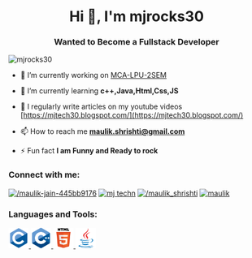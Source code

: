 <h1 align="center">Hi 👋, I'm mjrocks30</h1>
<h3 align="center">Wanted to Become a Fullstack Developer</h3>

<p align="left"> <img src="https://komarev.com/ghpvc/?username=mjrocks30&label=Profile%20views&color=0e75b6&style=flat" alt="mjrocks30" /> </p>

- 🔭 I’m currently working on [MCA-LPU-2SEM](https://github.com/Mjrocks3099/MCA-LPU-2SEM.git)

- 🌱 I’m currently learning **c++,Java,Html,Css,JS**

- 📝 I regularly write articles on my youtube videos [https://mjtech30.blogspot.com/](https://mjtech30.blogspot.com/)

- 📫 How to reach me **maulik.shrishti@gmail.com**

- ⚡ Fun fact **I am Funny and Ready to rock**

<h3 align="left">Connect with me:</h3>
<p align="left">
<a href="https://linkedin.com/in//maulik-jain-445bb9176" target="blank"><img align="center" src="https://raw.githubusercontent.com/rahuldkjain/github-profile-readme-generator/master/src/images/icons/Social/linked-in-alt.svg" alt="/maulik-jain-445bb9176" height="30" width="40" /></a>
<a href="https://www.youtube.com/c/mj techn" target="blank"><img align="center" src="https://raw.githubusercontent.com/rahuldkjain/github-profile-readme-generator/master/src/images/icons/Social/youtube.svg" alt="mj techn" height="30" width="40" /></a>
<a href="https://www.hackerrank.com//maulik_shrishti" target="blank"><img align="center" src="https://raw.githubusercontent.com/rahuldkjain/github-profile-readme-generator/master/src/images/icons/Social/hackerrank.svg" alt="/maulik_shrishti" height="30" width="40" /></a>
<a href="https://auth.geeksforgeeks.org/user/maulik" target="blank"><img align="center" src="https://raw.githubusercontent.com/rahuldkjain/github-profile-readme-generator/master/src/images/icons/Social/geeks-for-geeks.svg" alt="maulik" height="30" width="40" /></a>
</p>

<h3 align="left">Languages and Tools:</h3>
<p align="left"> <a href="https://www.cprogramming.com/" target="_blank" rel="noreferrer"> <img src="https://raw.githubusercontent.com/devicons/devicon/master/icons/c/c-original.svg" alt="c" width="40" height="40"/> </a> <a href="https://www.w3schools.com/cpp/" target="_blank" rel="noreferrer"> <img src="https://raw.githubusercontent.com/devicons/devicon/master/icons/cplusplus/cplusplus-original.svg" alt="cplusplus" width="40" height="40"/> </a> <a href="https://www.w3.org/html/" target="_blank" rel="noreferrer"> <img src="https://raw.githubusercontent.com/devicons/devicon/master/icons/html5/html5-original-wordmark.svg" alt="html5" width="40" height="40"/> </a> <a href="https://www.java.com" target="_blank" rel="noreferrer"> <img src="https://raw.githubusercontent.com/devicons/devicon/master/icons/java/java-original.svg" alt="java" width="40" height="40"/> </a> </p>

